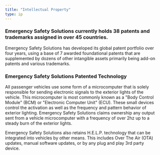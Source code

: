```yaml
---
title: "Intellectual Property"
type: ip
---
```


### Emergency Safety Solutions currently holds 38 patents and trademarks assigned in over 45 countries. 

Emergency Safety Solutions has developed its global patent portfolio over four years, using a base of 
7 awarded foundational patents that are supplemented by dozens of other intangible assets primarily being add-on patents and various
trademarks. 

### Emergency Safety Solutions Patented Technology

All passenger vehicles use some form of a microcomputer that is solely responsible for sending electronic signals to the exterior lights of the vehicle. This microcomputer is most commonly known as a "Body Control Module" (BCM) or "Electronic Computer Unit" (ECU). These small devices control the activation as well as the frequency and pattern behavior of exterior lighting. Emergency Safety Solutions claims ownership any output sent from a vehicle microcomputer with a frequency of over 2hz up to a steady burn of the exterior lights. 

Emergency Safety Solutions also retains H.E.L.P. technology that can be integrated into vehicles by other means. This includes Over The Air (OTA) updates, manual software updates, or by any plug and play 3rd party device.   
